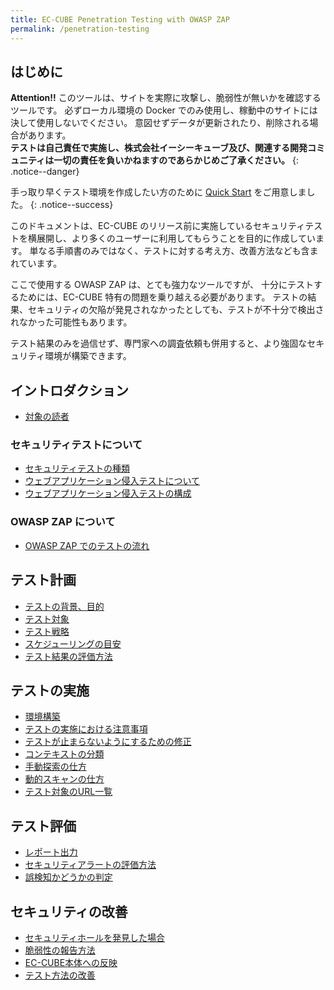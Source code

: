 ```yaml
---
title: EC-CUBE Penetration Testing with OWASP ZAP
permalink: /penetration-testing
---
```

## はじめに

**Attention!!**
このツールは、サイトを実際に攻撃し、脆弱性が無いかを確認するツールです。
必ずローカル環境の Docker でのみ使用し、稼動中のサイトには決して使用しないでください。
意図せずデータが更新されたり、削除される場合があります。<br />
**テストは自己責任で実施し、株式会社イーシーキューブ及び、関連する開発コミュニティは一切の責任を負いかねますのであらかじめご了承ください。**
{: .notice--danger}

手っ取り早くテスト環境を作成したい方のために [Quick Start](/penetration-testing/quick_start) をご用意しました。
{: .notice--success}

このドキュメントは、EC-CUBE のリリース前に実施しているセキュリティテストを横展開し、より多くのユーザーに利用してもらうことを目的に作成しています。
単なる手順書のみではなく、テストに対する考え方、改善方法なども含まれています。

ここで使用する OWASP ZAP は、とても強力なツールですが、 十分にテストするためには、EC-CUBE 特有の問題を乗り越える必要があります。
テストの結果、セキュリティの欠陥が発見されなかったとしても、テストが不十分で検出されなかった可能性もあります。

テスト結果のみを過信せず、専門家への調査依頼も併用すると、より強固なセキュリティ環境が構築できます。

## イントロダクション

- [対象の読者](/penetration-testing/introduction#%E5%AF%BE%E8%B1%A1%E3%81%AE%E8%AA%AD%E8%80%85)

### セキュリティテストについて

- [セキュリティテストの種類](/penetration-testing/introduction/type)
- [ウェブアプリケーション侵入テストについて](/penetration-testing/introduction/penetration-test)
- [ウェブアプリケーション侵入テストの構成](/penetration-testing/introduction/layout)

### OWASP ZAP について

- [OWASP ZAP でのテストの流れ](/penetration-testing/about_owaspzap#owasp-zap-%E3%81%A7%E3%81%AE%E3%83%86%E3%82%B9%E3%83%88%E3%81%AE%E6%B5%81%E3%82%8C)

## テスト計画

- [テストの背景、目的](/penetration-testing/planning/purpose)
- [テスト対象](/penetration-testing/planning/target)
- [テスト戦略](/penetration-testing/planning/strategy)
- [スケジューリングの目安](/penetration-testing/planning/scheduling)
- [テスト結果の評価方法](/penetration-testing/review)

## テストの実施

- [環境構築](/penetration-testing/testing/settings)
- [テストの実施における注意事項](/penetration-testing/testing/attention)
- [テストが止まらないようにするための修正](/penetration-testing/testing/apply_patch)
- [コンテキストの分類](/penetration-testing/testing/context)
- [手動探索の仕方](/penetration-testing/testing/manual_explore)
- [動的スキャンの仕方](/penetration-testing/testing/active_scan)
- [テスト対象のURL一覧](/penetration-testing/testing/manual_inspection_urls)

## テスト評価

- [レポート出力](/penetration-testing/review#%E3%83%AC%E3%83%9D%E3%83%BC%E3%83%88%E5%87%BA%E5%8A%9B)
- [セキュリティアラートの評価方法](/penetration-testing/review#%E3%82%BB%E3%82%AD%E3%83%A5%E3%83%AA%E3%83%86%E3%82%A3%E3%82%A2%E3%83%A9%E3%83%BC%E3%83%88%E3%81%AE%E8%A9%95%E4%BE%A1%E6%96%B9%E6%B3%95)
- [誤検知かどうかの判定](/penetration-testing/review#%E8%AA%A4%E6%A4%9C%E7%9F%A5%E3%81%8B%E3%81%A9%E3%81%86%E3%81%8B%E3%81%AE%E5%88%A4%E5%AE%9A)

## セキュリティの改善

- [セキュリティホールを発見した場合](/penetration-testing/improvement#%E3%82%BB%E3%82%AD%E3%83%A5%E3%83%AA%E3%83%86%E3%82%A3%E3%83%9B%E3%83%BC%E3%83%AB%E3%82%92%E7%99%BA%E8%A6%8B%E3%81%97%E3%81%9F%E5%A0%B4%E5%90%88)
- [脆弱性の報告方法](/penetration-testing/improvement#%E8%84%86%E5%BC%B1%E6%80%A7%E3%81%AE%E5%A0%B1%E5%91%8A%E6%96%B9%E6%B3%95)
- [EC-CUBE本体への反映](/penetration-testing/improvement#ec-cube%E6%9C%AC%E4%BD%93%E3%81%B8%E3%81%AE%E5%8F%8D%E6%98%A0)
- [テスト方法の改善](/penetration-testing/improvement#%E3%83%86%E3%82%B9%E3%83%88%E6%96%B9%E6%B3%95%E3%81%AE%E6%94%B9%E5%96%84)
